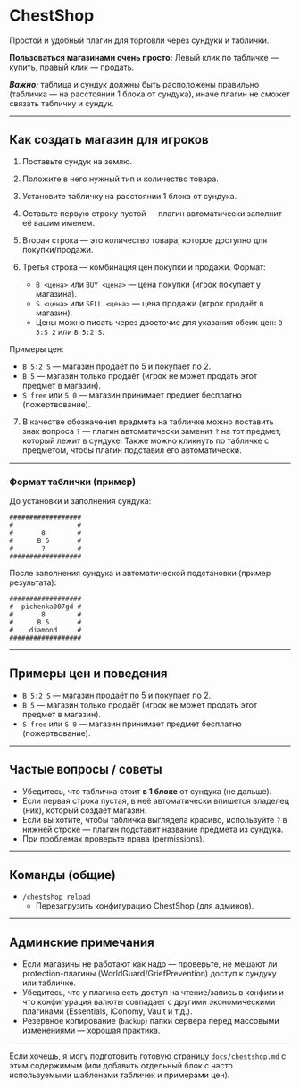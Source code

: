 # ChestShop

Простой и удобный плагин для торговли через сундуки и таблички.

**Пользоваться магазинами очень просто:**
Левый клик по табличке — купить, правый клик — продать.

***Важно:*** таблица и сундук должны быть расположены правильно (табличка — на расстоянии 1 блока от сундука), иначе плагин не сможет связать табличку и сундук.

---

## Как создать магазин для игроков

1. Поставьте сундук на землю.
2. Положите в него нужный тип и количество товара.
3. Установите табличку на расстоянии 1 блока от сундука.
4. Оставьте первую строку пустой — плагин автоматически заполнит её вашим именем.
5. Вторая строка — это количество товара, которое доступно для покупки/продажи.
6. Третья строка — комбинация цен покупки и продажи. Формат:

   * `B <цена>` или `BUY <цена>` — цена покупки (игрок покупает у магазина).
   * `S <цена>` или `SELL <цена>` — цена продажи (игрок продаёт в магазин).
   * Цены можно писать через двоеточие для указания обеих цен: `B 5:S 2` или `B 5:2 S`.

  Примеры цен:

  * `B 5:2 S` — магазин продаёт по 5 и покупает по 2.
  * `B 5` — магазин только продаёт (игрок не может продать этот предмет в магазин).
  * `S free` или `S 0` — магазин принимает предмет бесплатно (пожертвование).
7. В качестве обозначения предмета на табличке можно поставить знак вопроса `?` — плагин автоматически заменит `?` на тот предмет, который лежит в сундуке. Также можно кликнуть по табличке с предметом, чтобы плагин подставил его автоматически.

---

### Формат таблички (пример)

До установки и заполнения сундука:

```
##################
#                #
#       8        #
#      B 5       #
#       ?        #
##################
```

После заполнения сундука и автоматической подстановки (пример результата):

```
##################
#  pichenka007gd #
#       8        #
#      B 5       #
#    diamond     #
##################
```

---

## Примеры цен и поведения

* `B 5:2 S` — магазин продаёт по 5 и покупает по 2.
* `B 5` — магазин только продаёт (игрок не может продать этот предмет в магазин).
* `S free` или `S 0` — магазин принимает предмет бесплатно (пожертвование).

---

## Частые вопросы / советы

* Убедитесь, что табличка стоит **в 1 блоке** от сундука (не дальше).
* Если первая строка пустая, в неё автоматически впишется владелец (ник), который создаёт магазин.
* Если вы хотите, чтобы табличка выглядела красиво, используйте `?` в нижней строке — плагин подставит название предмета из сундука.
* При проблемах проверьте права (permissions).

---

## Команды (общие)

* `/chestshop reload`
  * Перезагрузить конфигурацию ChestShop (для админов).

---

## Админские примечания

* Если магазины не работают как надо — проверьте, не мешают ли protection-плагины (WorldGuard/GriefPrevention) доступ к сундуку или табличке.
* Убедитесь, что у плагина есть доступ на чтение/запись в конфиги и что конфигурация валюты совпадает с другими экономическими плагинами (Essentials, iConomy, Vault и т.д.).
* Резервное копирование (`backup`) папки сервера перед массовыми изменениями — хорошая практика.

---

Если хочешь, я могу подготовить готовую страницу `docs/chestshop.md` с этим содержимым (или добавить отдельный блок с часто используемыми шаблонами табличек и примерами цен).
